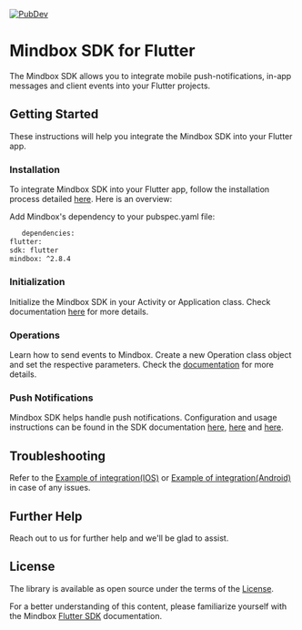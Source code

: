 [![PubDev](https://img.shields.io/pub/v/mindbox)](https://pub.dev/packages/mindbox)

# Mindbox SDK for Flutter

The Mindbox SDK allows you to integrate mobile push-notifications, in-app messages and client events into your Flutter projects.

## Getting Started

These instructions will help you integrate the Mindbox SDK into your Flutter app.

### Installation

To integrate Mindbox SDK into your Flutter app, follow the installation process detailed [here](https://developers.mindbox.ru/docs/add-sdk-flutter). Here is an overview:

Add Mindbox's dependency to your pubspec.yaml file: 
```markdown
   dependencies:
flutter:
sdk: flutter
mindbox: ^2.8.4
```

### Initialization

Initialize the Mindbox SDK in your Activity or Application class. Check documentation [here](https://developers.mindbox.ru/docs/sdk-initialization-flutter) for more details.

### Operations

Learn how to send events to Mindbox. Create a new Operation class object and set the respective parameters. Check the [documentation](https://developers.mindbox.ru/docs/integration-actions-flutter) for more details.

### Push Notifications

Mindbox SDK helps handle push notifications. Configuration and usage instructions can be found in the SDK documentation [here](https://developers.mindbox.ru/docs/firebase-send-push-notifications-flutter),  [here](https://developers.mindbox.ru/docs/huawei-send-push-notifications-flutter) and [here](https://developers.mindbox.ru/docs/ios-send-push-notifications-flutter).

## Troubleshooting

Refer to the [Example of integration(IOS)](https://github.com/mindbox-cloud/flutter-sdk/tree/develop/mindbox_ios/example) or [Example of integration(Android)](https://github.com/mindbox-cloud/flutter-sdk/tree/develop/mindbox_android/example) in case of any issues.

## Further Help

Reach out to us for further help and we'll be glad to assist.

## License

The library is available as open source under the terms of the [License](https://github.com/mindbox-cloud/android-sdk/blob/master/LICENSE.md).

For a better understanding of this content, please familiarize yourself with the Mindbox [Flutter SDK](https://developers.mindbox.ru/docs/flutter-sdk-integration) documentation.
